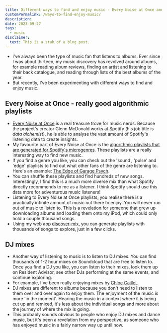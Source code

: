 ```yaml
---
title: Different ways to find and enjoy music - Every Noise at Once and DJ mixes
customPermalink: /ways-to-find-enjoy-music/
description:
date: 2023-09-27
tags:
  - music
disclaimer:
  text: This is a stub of a blog post.
---
```


- I've always been the type of music fan that listens to albums. Ever since I
  was about thirteen, my music discovery has revolved around albums, for example
  reading album reviews, finding an artist and listening to their back catalogue,
  and reading through lists of the best albums of the year.
- But recently, I've been experimenting with different ways to find and
  enjoy music.

## Every Noise at Once - really good algorithmic playlists

- [Every Noise at Once](https://everynoise.com/) is a real treasure trove for music nerds. Because the project's creator Glenn McDonald works at Spotify (his job title is _data alchemist_), he is able to analyse the vast amount of Spotify's listening data to create insights.
- My favourite part of Every Noise at Once is the [algorithmic playlists that are generated for Spotify's microgenres](https://everynoise.com/everynoise1d.cgi?scope=all). These playlists are a really interesting way to find new music.
- If you find a genre you like, you can check out the 'sound', 'pulse' and 'edge' playlists to find out what other fans of the genre are listening to. Here's an example: [The Edge of Garage Psych](https://open.spotify.com/playlist/3g3iChwNlPGH8f8ZPLHhIA).
- You can shuffle these playlists and find hundreds of new songs. Interestingly,
  I find this is a much more diverse mix than what Spotify directly recommends
  to me as a listener. I think Spotify should use this data more for adventurous
  music listeners!
- Listening to Every Noise at Once playlists, you realise there is a practically
  infinite amount of music out there to enjoy. You will never run out of music
  to listen to. This is a revelation for someone that grew up downloading albums
  and loading them onto my iPod, which could only hold a couple thousand songs.
- Using my web app [discover-mix](https://discovermix.app/), you can generate playlists with thousands of
  songs to explore, just in a few clicks.

## DJ mixes

- Another way of listening to music is to listen to DJ mixes. You can find
  thousands of 1-2 hour mixes on Soundcloud that are free to listen to. Once you
  find a DJ you like, you can listen to their mixes, look them up on Resident
  Advisor, see other DJs performing at the same events, and continue exploring.
- For example, I've been really enjoying mixes by [Chloe Caillet](https://soundcloud.com/chloecaillet).
- DJ mixes are different to albums because you don't need to listen to them over
  and over again to enjoy them. The enjoyment of the music is more 'in the
  moment'. Hearing the music in a context where it is being cut up and remixed,
  it's less about the individual songs and more about the journey of where the mix
  is going.
- This probably sounds obvious to people who enjoy DJ mixes and dance music, but
  it's been a revelation from my perspective, as someone who has enjoyed music
  in a fairly narrow way up until now.
